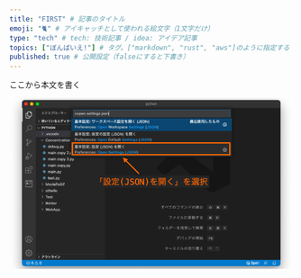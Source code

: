 ```yaml
---
title: "FIRST" # 記事のタイトル
emoji: "🐈" # アイキャッチとして使われる絵文字（1文字だけ）
type: "tech" # tech: 技術記事 / idea: アイデア記事
topics: ["ぼんばいえ!"] # タグ。["markdown", "rust", "aws"]のように指定する
published: true # 公開設定（falseにすると下書き）
---
```

ここから本文を書く

![](/images/2023-10-24-15-52-23.png)